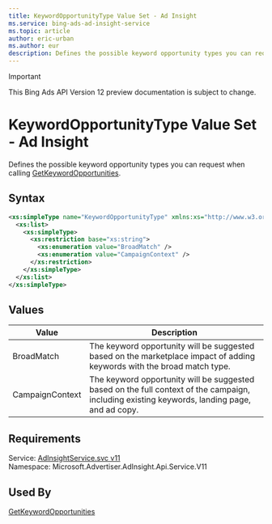 ```yaml
---
title: KeywordOpportunityType Value Set - Ad Insight
ms.service: bing-ads-ad-insight-service
ms.topic: article
author: eric-urban
ms.author: eur
description: Defines the possible keyword opportunity types you can request when calling GetKeywordOpportunities.
---
```

> [!IMPORTANT]
> This Bing Ads API Version 12 preview documentation is subject to change.

# KeywordOpportunityType Value Set - Ad Insight
Defines the possible keyword opportunity types you can request when calling [GetKeywordOpportunities](../ad-insight-service/getkeywordopportunities.md).

## Syntax
```xml
<xs:simpleType name="KeywordOpportunityType" xmlns:xs="http://www.w3.org/2001/XMLSchema">
  <xs:list>
    <xs:simpleType>
      <xs:restriction base="xs:string">
        <xs:enumeration value="BroadMatch" />
        <xs:enumeration value="CampaignContext" />
      </xs:restriction>
    </xs:simpleType>
  </xs:list>
</xs:simpleType>
```

## <a name="values"></a>Values

|Value|Description|
|-----------|---------------|
|<a name="broadmatch"></a>BroadMatch|The keyword opportunity will be suggested based on the marketplace impact of adding keywords with the broad match type.|
|<a name="campaigncontext"></a>CampaignContext|The keyword opportunity will be suggested based on the full context of the campaign, including existing keywords, landing page, and ad copy.|

## Requirements
Service: [AdInsightService.svc v11](https://adinsight.api.bingads.microsoft.com/Api/Advertiser/AdInsight/v11/AdInsightService.svc)  
Namespace: Microsoft.Advertiser.AdInsight.Api.Service.V11  

## Used By
[GetKeywordOpportunities](getkeywordopportunities.md)  
